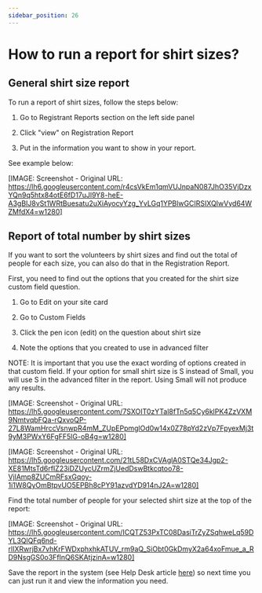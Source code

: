 ```yaml
---
sidebar_position: 26
---
```




# How to run a report for shirt sizes?

## General shirt size report

To run a report of shirt sizes, follow the steps below:

  

1. Go to Registrant Reports section on the left side panel

2. Click "view" on Registration Report


4. Put in the information you want to show in your report. 

  

See example below:

[IMAGE: Screenshot - Original URL: https://lh6.googleusercontent.com/r4csVkEm1qmVUJnpaN087JhO35VjDzxYQn9q5htx84otE6fD17uJl9Y8-heE-A3gBIJ8vSt1WRtBuesatu2uXiAyocyYzg_YvLGq1YPBlwGCIRSIXQIwVyd64WZMfdX4=w1280]

## Report of total number by shirt sizes

If you want to sort the volunteers by shirt sizes and find out the total of people for each size, you can also do that in the Registration Report. 

First, you need to find out the options that you created for the shirt size custom field question. 

1. Go to Edit on your site card 

2. Go to Custom Fields

3. Click the pen icon (edit) on the question about shirt size 

4. Note the options that you created to use in advanced filter

NOTE: It is important that you use the exact wording of options created in that custom field. If your option for small shirt size is S instead of Small, you will use S in the advanced filter in the report. Using Small will not produce any results.

[IMAGE: Screenshot - Original URL: https://lh5.googleusercontent.com/7SXOIT0zYTal8fTn5q5Cy6klPK4ZzVXM9NmtvqbFQa-rQxvoQP-27L8WamHrccVsnwpR4mM_ZUpEPpmglOd0w14x0Z78pYd2zVp7FpyexMj3t9yM3PWxY6FgFF5lG-oB4g=w1280]


[IMAGE: Screenshot - Original URL: https://lh5.googleusercontent.com/21tL58DxCVAglA0STQe34Jgp2-XE81MtsTd6rfIZ23iDZUycUZrmZjUedDswBtkcqtoo78-VjlAmp8ZUCmRFsxGqoy-1i1W8QyOmBtpvUO5EPBh8cPY91azvdYD914nJ2A=w1280]

Find the total number of people for your selected shirt size at the top of the report:

[IMAGE: Screenshot - Original URL: https://lh5.googleusercontent.com/ICQTZ53PxTC08DasiTrZyZSqhweLq59DYL3QlQFq6nd-rlIXRwrjBx7vhKrFWDxphxhkATUV_rm9aQ_SiObt0GkDmyX2a64xoFmue_a_RD9NsgGS0o3FfInQ6SKAtjzinA=w1280]

Save the report in the system (see Help Desk article [here](<../registration-management/saved-reports.html>)) so next time you can just run it and view the information you need. 

